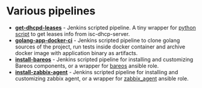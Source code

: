 # Various pipelines

- [**get-dhcpd-leases**](get-dhcpd-leases/README.md) - Jenkins scripted pipeline. A tiny wrapper for
  [python script](https://github.com/alexanderbazhenoff/various-scripts/tree/master/network/get_dhcpd_leases) to get
  leases info from isc-dhcp-server.
- [**golang-app-docker-ci**](golang-app-docker-ci/README.md) - Jenkins scripted pipeline to clone golang sources of the 
  project, run tests inside docker container and archive docker image with application binary as artifacts.
- [**install-bareos**](install-bareos/README.md) - Jenkins scripted pipeline for installing and customizing Bareos 
  components, or a wrapper for
  [bareos](https://github.com/alexanderbazhenoff/ansible-collection-linux/tree/main/roles/bareos) ansible role.
- [**install-zabbix-agent**](install-zabbix-agent/README.md) - Jenkins scripted pipeline for installing and customizing 
  zabbix agent, or a wrapper for
  [zabbix_agent](https://github.com/alexanderbazhenoff/ansible-collection-linux/tree/main/roles/zabbix_agent) 
  ansible role.
